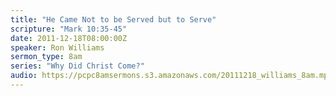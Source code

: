 ```yaml
---
title: "He Came Not to be Served but to Serve"
scripture: "Mark 10:35-45"
date: 2011-12-18T08:00:00Z
speaker: Ron Williams
sermon_type: 8am
series: "Why Did Christ Come?"
audio: https://pcpc8amsermons.s3.amazonaws.com/20111218_williams_8am.mp3 
---
```



